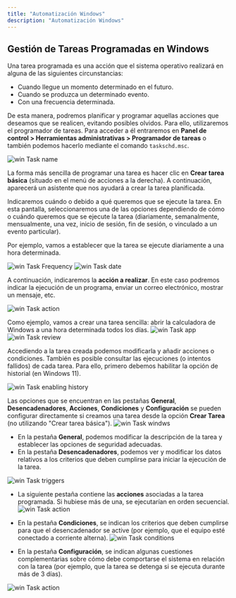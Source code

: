 ```yaml
---
title: "Automatización Windows"
description: "Automatización Windows"
---
```


## Gestión de Tareas Programadas en Windows

Una tarea programada es una acción que el sistema operativo realizará en alguna de las siguientes circunstancias:

- Cuando llegue un momento determinado en el futuro.
- Cuando se produzca un determinado evento.
- Con una frecuencia determinada.

De esta manera, podremos planificar y programar aquellas acciones que deseamos que se realicen, evitando posibles olvidos. Para ello, utilizaremos el programador de tareas. Para acceder a él entraremos en **Panel de control > Herramientas administrativas > Programador de tareas** o también podemos hacerlo mediante el comando `taskschd.msc`.

![win Task name](../../../assets/ut3/winTask1.png)

La forma más sencilla de programar una tarea es hacer clic en **Crear tarea básica** (situado en el menú de acciones a la derecha). A continuación, aparecerá un asistente que nos ayudará a crear la tarea planificada.

Indicaremos cuándo o debido a qué queremos que se ejecute la tarea. En esta pantalla, seleccionaremos una de las opciones dependiendo de cómo o cuándo queremos que se ejecute la tarea (diariamente, semanalmente, mensualmente, una vez, inicio de sesión, fin de sesión, o vinculado a un evento particular).

Por ejemplo, vamos a establecer que la tarea se ejecute diariamente a una hora determinada.

![win Task Frequency](../../../assets/ut3/winTask2.png)
![win Task date](../../../assets/ut3/winTask3.png)


A continuación, indicaremos la **acción a realizar**. En este caso podremos indicar la ejecución de un programa, enviar un correo electrónico, mostrar un mensaje, etc. 

![win Task action](../../../assets/ut3/winTask4.png)

Como ejemplo, vamos a crear una tarea sencilla: abrir la calculadora de Windows a una hora determinada todos los días.
![win Task app](../../../assets/ut3/winTask5.png)
![win Task review](../../../assets/ut3/winTask6.png)

Accediendo a la tarea creada podemos modificarla y añadir acciones o condiciones. También es posible consultar las ejecuciones (o intentos fallidos) de cada tarea. Para ello, primero debemos habilitar la opción de historial (en Windows 11).

![win Task enabling history](../../../assets/ut3/winTask7.png)

Las opciones que se encuentran en las pestañas **General**, **Desencadenadores**, **Acciones**, **Condiciones** y **Configuración** se pueden configurar directamente si creamos una tarea desde la opción **Crear Tarea** (no utilizando "Crear tarea básica").
![win Task windws](../../../assets/ut3/winTask8.png)

- En la pestaña **General**, podemos modificar la descripción de la tarea y establecer las opciones de seguridad adecuadas.
- En la pestaña **Desencadenadores**, podemos ver y modificar los datos relativos a los criterios que deben cumplirse para iniciar la ejecución de la tarea.

![win Task triggers](../../../assets/ut3/winTask9.png)
  
- La siguiente pestaña contiene las **acciones** asociadas a la tarea programada. Si hubiese más de una, se ejecutarían en orden secuencial.
![win Task action](../../../assets/ut3/winTask10.png)
  
- En la pestaña **Condiciones**, se indican los criterios que deben cumplirse para que el desencadenador se active (por ejemplo, que el equipo esté conectado a corriente alterna).
![win Task conditions](../../../assets/ut3/winTask11.png)
  
- En la pestaña **Configuración**, se indican algunas cuestiones complementarias sobre cómo debe comportarse el sistema en relación con la tarea (por ejemplo, que la tarea se detenga si se ejecuta durante más de 3 días).

![win Task action](../../../assets/ut3/winTask12.png)

